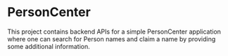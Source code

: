 # PersonCenter
This project contains backend APIs for a simple PersonCenter application where one can search for Person names and claim a name by providing some additional information. 

